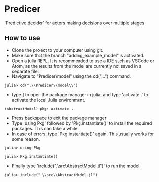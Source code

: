 # Predicer
'Predictive decider' for actors making decisions over multiple stages
## How to use

- Clone the project to your computer using git.
- Make sure that the branch "adding_example_model" is activated.
- Open a julia REPL. It is recommended to use a IDE such as VSCode or Atom, as the results from the model are currently not saved in a separate file. 
- Navigate to "Predicer\model" using the cd("...") command.

`julia> cd(".\\Predicer\\model\\")`

- type ] to open the package manager in julia, and type 'activate .' to activate the local Julia environment.

`(AbstractModel) pkg> activate .`

- Press backspace to exit the package manager
- Type 'using Pkg' followed by 'Pkg.instantiate()' to install the required packages. This can take a while.
- In case of errors, type 'Pkg.instantiate()' again. This usually works for some reason. 

`julia> using Pkg`

`julia> Pkg.instantiate()`

- Finally type 'include(".\\src\\AbstractModel.jl")' to run the model.

`julia> include(".\\src\\AbstractModel.jl")`
